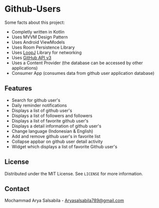 # Github-Users

Some facts about this project:

- Completly written in Kotlin
- Uses MVVM Design Pattern
- Uses Android ViewModels
- Uses Room Persistence Library
- Uses [LoopJ](https://loopj.com/android-async-http/) Library for networking
- Uses [GitHub API v3](https://developer.github.com/v3/)
- Uses a Content Provider (the database can be accessed by other applications)
- Consumer App (consumes data from github user application database)

## Features

- Search for github user's
- Daily reminder notifications
- Displays a list of github user's
- Displays a list of followers and followers
- Displays a list of favorite github user's
- Displays a detail information of github user's
- Change language (Indonesian & English)
- Add and remove github user's in favorite list
- Collapse appbar on github user detail activity
- Widget which displays a list of favorite Github user's

## License

Distributed under the MIT License. See `LICENSE` for more information.

## Contact

Mochammad Arya Salsabila - Aryasalsabila789@gmail.com

